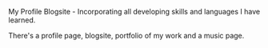 My Profile Blogsite - Incorporating all developing skills and languages I have learned.

There's a profile page, blogsite, portfolio of my work and a music page.

